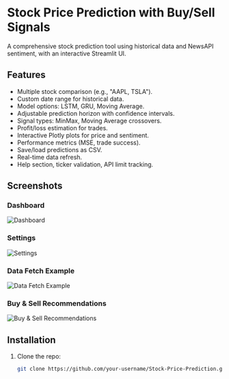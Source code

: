 # Stock Price Prediction with Buy/Sell Signals

A comprehensive stock prediction tool using historical data and NewsAPI sentiment, with an interactive Streamlit UI.

## Features
- Multiple stock comparison (e.g., "AAPL, TSLA").
- Custom date range for historical data.
- Model options: LSTM, GRU, Moving Average.
- Adjustable prediction horizon with confidence intervals.
- Signal types: MinMax, Moving Average crossovers.
- Profit/loss estimation for trades.
- Interactive Plotly plots for price and sentiment.
- Performance metrics (MSE, trade success).
- Save/load predictions as CSV.
- Real-time data refresh.
- Help section, ticker validation, API limit tracking.

## Screenshots

### Dashboard
![Dashboard](images/image1.png)

### Settings
![Settings](images/image2.png)

### Data Fetch Example
![Data Fetch Example](images/image3.png)

### Buy & Sell Recommendations
![Buy & Sell Recommendations](images/image4.png)

## Installation
1. Clone the repo:
   ```bash
   git clone https://github.com/your-username/Stock-Price-Prediction.git

